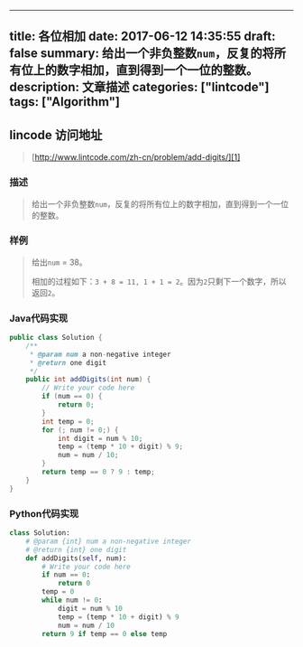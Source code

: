 
---
title: 各位相加
date: 2017-06-12 14:35:55
draft: false
summary: 给出一个非负整数`num`，反复的将所有位上的数字相加，直到得到一个一位的整数。
description: 文章描述
categories: ["lintcode"]
tags: ["Algorithm"]
---

## lincode 访问地址

> [http://www.lintcode.com/zh-cn/problem/add-digits/][1]

### 描述

> 给出一个非负整数`num`，反复的将所有位上的数字相加，直到得到一个一位的整数。

### 样例

> 给出`num` = 38。
> 
> 相加的过程如下：`3 + 8 = 11, 1 + 1 = 2`。因为`2`只剩下一个数字，所以返回`2`。

### Java代码实现

```java
public class Solution {
    /**
     * @param num a non-negative integer
     * @return one digit
     */
    public int addDigits(int num) {
        // Write your code here
        if (num == 0) {
            return 0;
        }
        int temp = 0;
        for (; num != 0;) {
            int digit = num % 10;
            temp = (temp * 10 + digit) % 9;
            num = num / 10;
        }
        return temp == 0 ? 9 : temp;
    }
}
```

### Python代码实现

```python
class Solution:
    # @param {int} num a non-negative integer
    # @return {int} one digit
    def addDigits(self, num):
        # Write your code here
        if num == 0:
            return 0
        temp = 0
        while num != 0:
            digit = num % 10
            temp = (temp * 10 + digit) % 9
            num = num / 10
        return 9 if temp == 0 else temp
```

[1]:	http://www.lintcode.com/zh-cn/problem/add-digits/